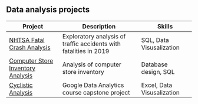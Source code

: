 ## Data analysis projects

|  Project  |  Description  | Skills |
|---|  --- | - |
|  [NHTSA Fatal Crash Analysis](/fatal_crash_project)  | Exploratory analysis of traffic accidents with fatalities in 2019 | SQL, Data Visusalization |
| [Computer Store Inventory Analysis](hardware_store) | Analysis of computer store inventory | Database design, SQL |
| [Cyclistic Analysis](/google_capstone) | Google Data Analytics course capstone project | Excel, Data Visusalization |

